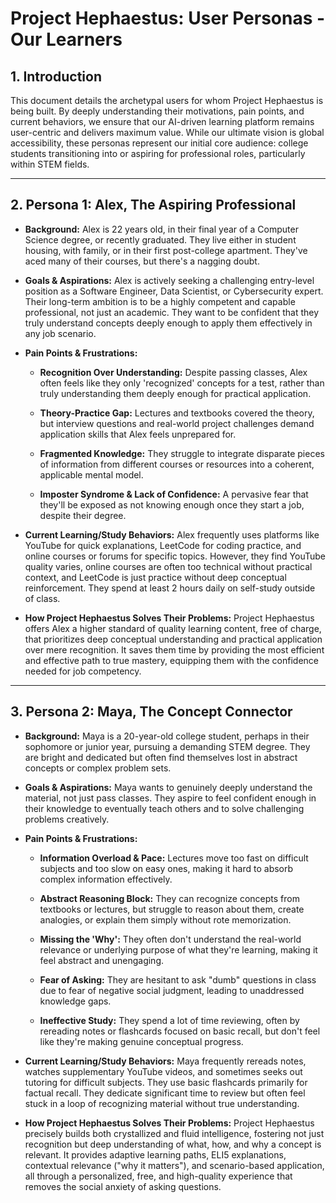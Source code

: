 # Project Hephaestus: User Personas - Our Learners

## 1. Introduction

This document details the archetypal users for whom Project Hephaestus is being built. By deeply understanding their motivations, pain points, and current behaviors, we ensure that our AI-driven learning platform remains user-centric and delivers maximum value. While our ultimate vision is global accessibility, these personas represent our initial core audience: college students transitioning into or aspiring for professional roles, particularly within STEM fields.

---

## 2. Persona 1: Alex, The Aspiring Professional

- **Background:** Alex is 22 years old, in their final year of a Computer Science degree, or recently graduated. They live either in student housing, with family, or in their first post-college apartment. They've aced many of their courses, but there's a nagging doubt.
    
- **Goals & Aspirations:** Alex is actively seeking a challenging entry-level position as a Software Engineer, Data Scientist, or Cybersecurity expert. Their long-term ambition is to be a highly competent and capable professional, not just an academic. They want to be confident that they truly understand concepts deeply enough to apply them effectively in any job scenario.
    
- **Pain Points & Frustrations:**
    
    - **Recognition Over Understanding:** Despite passing classes, Alex often feels like they only 'recognized' concepts for a test, rather than truly understanding them deeply enough for practical application.
        
    - **Theory-Practice Gap:** Lectures and textbooks covered the theory, but interview questions and real-world project challenges demand application skills that Alex feels unprepared for.
        
    - **Fragmented Knowledge:** They struggle to integrate disparate pieces of information from different courses or resources into a coherent, applicable mental model.
        
    - **Imposter Syndrome & Lack of Confidence:** A pervasive fear that they'll be exposed as not knowing enough once they start a job, despite their degree.
        
- **Current Learning/Study Behaviors:** Alex frequently uses platforms like YouTube for quick explanations, LeetCode for coding practice, and online courses or forums for specific topics. However, they find YouTube quality varies, online courses are often too technical without practical context, and LeetCode is just practice without deep conceptual reinforcement. They spend at least 2 hours daily on self-study outside of class.
    
- **How Project Hephaestus Solves Their Problems:** Project Hephaestus offers Alex a higher standard of quality learning content, free of charge, that prioritizes deep conceptual understanding and practical application over mere recognition. It saves them time by providing the most efficient and effective path to true mastery, equipping them with the confidence needed for job competency.
    

---

## 3. Persona 2: Maya, The Concept Connector

- **Background:** Maya is a 20-year-old college student, perhaps in their sophomore or junior year, pursuing a demanding STEM degree. They are bright and dedicated but often find themselves lost in abstract concepts or complex problem sets.
    
- **Goals & Aspirations:** Maya wants to genuinely deeply understand the material, not just pass classes. They aspire to feel confident enough in their knowledge to eventually teach others and to solve challenging problems creatively.
    
- **Pain Points & Frustrations:**
    
    - **Information Overload & Pace:** Lectures move too fast on difficult subjects and too slow on easy ones, making it hard to absorb complex information effectively.
        
    - **Abstract Reasoning Block:** They can recognize concepts from textbooks or lectures, but struggle to reason about them, create analogies, or explain them simply without rote memorization.
        
    - **Missing the 'Why':** They often don't understand the real-world relevance or underlying purpose of what they're learning, making it feel abstract and unengaging.
        
    - **Fear of Asking:** They are hesitant to ask "dumb" questions in class due to fear of negative social judgment, leading to unaddressed knowledge gaps.
        
    - **Ineffective Study:** They spend a lot of time reviewing, often by rereading notes or flashcards focused on basic recall, but don't feel like they're making genuine conceptual progress.
        
- **Current Learning/Study Behaviors:** Maya frequently rereads notes, watches supplementary YouTube videos, and sometimes seeks out tutoring for difficult subjects. They use basic flashcards primarily for factual recall. They dedicate significant time to review but often feel stuck in a loop of recognizing material without true understanding.
    
- **How Project Hephaestus Solves Their Problems:** Project Hephaestus precisely builds both crystallized and fluid intelligence, fostering not just recognition but deep understanding of what, how, and why a concept is relevant. It provides adaptive learning paths, ELI5 explanations, contextual relevance ("why it matters"), and scenario-based application, all through a personalized, free, and high-quality experience that removes the social anxiety of asking questions.